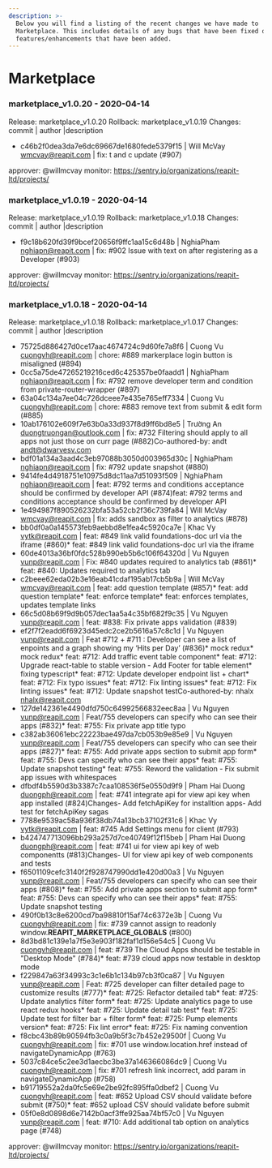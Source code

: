 ```yaml
---
description: >-
  Below you will find a listing of the recent changes we have made to
  Marketplace. This includes details of any bugs that have been fixed or
  features/enhancements that have been added.
---
```


# Marketplace
### marketplace_v1.0.20 - 2020-04-14
  
Release: marketplace_v1.0.20
Rollback: marketplace_v1.0.19
Changes:
commit | author |description
  
- c46b2f0dea3da7e6dc69667de1680fede5379f15 | Will McVay <wmcvay@reapit.com> | fix: t and c update (#907)

approver: @willmcvay
monitor: https://sentry.io/organizations/reapit-ltd/projects/

### marketplace_v1.0.19 - 2020-04-14
  
Release: marketplace_v1.0.19
Rollback: marketplace_v1.0.18
Changes:
commit | author |description
  
- f9c18b620fd39f9bcef20656f9ffc1aa15c6d48b | NghiaPham <nghiapn@reapit.com> | fix: #902 Issue with text on after registering as a Developer (#903)

approver: @willmcvay
monitor: https://sentry.io/organizations/reapit-ltd/projects/
    
### marketplace_v1.0.18 - 2020-04-14
  
Release: marketplace_v1.0.18
Rollback: marketplace_v1.0.17
Changes:
commit | author |description
  
- 75725d886427d0ce17aac4674724c9d60fe7a8f6 | Cuong Vu <cuongvh@reapit.com> | chore: #889 markerplace login button is misaligned (#894)
- 0cc5a75de47265219216ced6c425357be0faadd1 | NghiaPham <nghiapn@reapit.com> | fix: #792 remove developer term and condition from private-router-wrapper (#897)
- 63a04c134a7ee04c726dceee7e435e765eff7334 | Cuong Vu <cuongvh@reapit.com> | chore: #883 remove text from submit & edit form (#885)
- 10ab176102e609f7e63b0a33d937f8d9ff6bd8e5 | Trường An <duongtruongan@outlook.com> | fix: #732 Filtering should apply to all apps not just those on curr page (#882)Co-authored-by: andt <andt@dwarvesv.com>
- bdf01a134a3aad4c3eb97088b3050d003965d30c | NghiaPham <nghiapn@reapit.com> | fix: #792 update snapshot (#880)
- 9414fe4d4918751e10975d8dc11aa7d51093f509 | NghiaPham <nghiapn@reapit.com> | feat: #792 terms and conditions acceptance should be confirmed by developer API (#874)feat: #792 terms and conditions acceptance should be confirmed by developer API
- 1e494987f890526232bfa53a52cb2f36c739fa84 | Will McVay <wmcvay@reapit.com> | fix: adds sandbox as filter to analytics (#878)
- bb0df0a0a145573feb9aebbd8e1fea4c5920ca7e | Khac Vy <vytk@reapit.com> | feat: #849 link valid foundations-doc url via the iframe (#860)* feat: #849 link valid foundations-doc url via the iframe
- 60de4013a36bf0fdc528b990eb5b6c106f64320d | Vu Nguyen <vunp@reapit.com> | Fix: #840 updates required to analytics tab (#861)* feat: #840: Updates required to analytics tab
- c2beee62eda02b3e16eab41cdaf195ab17cb5b9a | Will McVay <wmcvay@reapit.com> | feat: add question template (#857)* feat: add question template* feat: enforce template* feat: enforces templates, updates template links
- 66c5d08b69f9d9b057dec1aa5a4c35bf682f9c35 | Vu Nguyen <vunp@reapit.com> | feat: #838: Fix private apps validation (#839)
- ef2f7f2eadd6f6923d45edc2ce2b5616a57c8c1d | Vu Nguyen <vunp@reapit.com> | Feat #712 + #711 : Developer can see a list of enpoints and a graph showing my ‘Hits per Day’ (#836)* mock redux* mock redux* feat: #712: Add traffic event table component* feat: #712: Upgrade react-table to stable version - Add Footer for table element* fixing typescript* feat: #712: Update developer endpoint list + chart* feat: #712: Fix typo issues* feat: #712: Fix linting issues* feat: #712: Fix linting issues* feat: #712: Update snapshot testCo-authored-by: nhalx <nhalx@reapit.com>
- 127de142361e4490dfd750c64992566832eec8aa | Vu Nguyen <vunp@reapit.com> | Feat/755 developers can specify who can see their apps (#832)* feat: #755: Fix private app title typo
- c382ab36061ebc22223bae497da7cb053b9e85e9 | Vu Nguyen <vunp@reapit.com> | Feat/755 developers can specify who can see their apps (#827)* feat: #755: Add private apps section to submit app form* feat: #755: Devs can specify who can see their apps* feat: #755: Update snapshot testing* feat: #755: Reword the validation - Fix submit app issues with whitespaces
- dfbdf4b5590d3b3387c7caa108536f5e0550d9f9 | Pham Hai Duong <duongph@reapit.com> | feat: #741 integrate api for view api key when app installed (#824)Changes- Add fetchApiKey for installtion apps- Add test for fetchApiKey sagas
- 7788e9539ac58a936f38db74a13bcb37102f31c6 | Khac Vy <vytk@reapit.com> | feat: #745 Add Settings menu for client (#793)
- b424747713096bb293a257d7ce40749f12f15beb | Pham Hai Duong <duongph@reapit.com> | feat: #741 ui for view api key of web componentts (#813)Changes- UI for view api key of web components and tests
- f6501109cefc3140f2f928747990dd1e420d00a3 | Vu Nguyen <vunp@reapit.com> | Feat/755 developers can specify who can see their apps (#808)* feat: #755: Add private apps section to submit app form* feat: #755: Devs can specify who can see their apps* feat: #755: Update snapshot testing
- 490f0b13c8e6200cd7ba98810f15af74c6372e3b | Cuong Vu <cuongvh@reapit.com> | fix: #739 cannot assign to readonly window.__REAPIT_MARKETPLACE_GLOBALS__ (#800)
- 8d3bd81c139e1a7f5e3e903f182faf1d156e54c5 | Cuong Vu <cuongvh@reapit.com> | feat: #739 The Cloud Apps should be testable in "Desktop Mode" (#784)* feat: #739 cloud apps now testable in desktop mode
- f229847a63f34993c3c1e6b1c134b97cb3f0ca87 | Vu Nguyen <vunp@reapit.com> | Feat: #725 developer can filter detailed page to customize results (#777)* feat: #725: Refactor detailed tab* feat: #725: Update analytics filter form* feat: #725: Update analytics page to use react redux hooks* feat: #725: Update detail tab test* feat: #725: Update test for filter bar + filter form* feat: #725: Pump elements version* feat: #725: Fix lint error* feat: #725: Fix naming convention
- f8cbc43b89b90594fb3c0a9b5f3c7b452e29500f | Cuong Vu <cuongvh@reapit.com> | fix: #701 use window.location.href instead of navigateDynamicApp (#763)
- 5037c84ce5c2ee3d1aecbc3be37a146366086dc9 | Cuong Vu <cuongvh@reapit.com> | fix: #701 refresh link incorrect, add param in navigateDynamicApp (#758)
- b91719552a2da0fc5e69e2be92fc895ffa0dbef2 | Cuong Vu <cuongvh@reapit.com> | feat: #652 Upload CSV should validate before submit (#750)* feat: #652 upload CSV should validate before submit
- 05f0e8d0898d6e7142b0acf3ffe925aa74bf57c0 | Vu Nguyen <vunp@reapit.com> | feat: #710: Add additional tab option on analytics page (#748)

approver: @willmcvay
monitor: https://sentry.io/organizations/reapit-ltd/projects/
